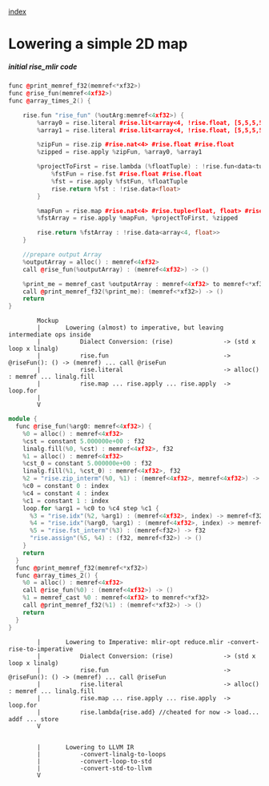 [index](../README.md)
# Lowering a simple 2D map

##### initial rise_mlir code
```C++
func @print_memref_f32(memref<*xf32>)
func @rise_fun(memref<4xf32>)
func @array_times_2() {

    rise.fun "rise_fun" (%outArg:memref<4xf32>) {
        %array0 = rise.literal #rise.lit<array<4, !rise.float, [5,5,5,5]>>
        %array1 = rise.literal #rise.lit<array<4, !rise.float, [5,5,5,5]>>

        %zipFun = rise.zip #rise.nat<4> #rise.float #rise.float
        %zipped = rise.apply %zipFun, %array0, %array1

        %projectToFirst = rise.lambda (%floatTuple) : !rise.fun<data<tuple<float, float>> -> data<float>> {
            %fstFun = rise.fst #rise.float #rise.float
            %fst = rise.apply %fstFun, %floatTuple
            rise.return %fst : !rise.data<float>
        }

        %mapFun = rise.map #rise.nat<4> #rise.tuple<float, float> #rise.float
        %fstArray = rise.apply %mapFun, %projectToFirst, %zipped

        rise.return %fstArray : !rise.data<array<4, float>>
    }

    //prepare output Array
    %outputArray = alloc() : memref<4xf32>
    call @rise_fun(%outputArray) : (memref<4xf32>) -> ()

    %print_me = memref_cast %outputArray : memref<4xf32> to memref<*xf32>
    call @print_memref_f32(%print_me): (memref<*xf32>) -> ()
    return
}
```
            Mockup
            |       Lowering (almost) to imperative, but leaving intermediate ops inside
            |           Dialect Conversion: (rise)              -> (std x loop x linalg) 
            |           rise.fun                                -> @riseFun(): () -> (memref) ... call @riseFun
            |           rise.literal                            -> alloc() : memref ... linalg.fill
            |           rise.map ... rise.apply ... rise.apply  -> loop.for
            |           
            V
            
```C++
module {
  func @rise_fun(%arg0: memref<4xf32>) {
    %0 = alloc() : memref<4xf32>
    %cst = constant 5.000000e+00 : f32
    linalg.fill(%0, %cst) : memref<4xf32>, f32
    %1 = alloc() : memref<4xf32>
    %cst_0 = constant 5.000000e+00 : f32
    linalg.fill(%1, %cst_0) : memref<4xf32>, f32
    %2 = "rise.zip_interm"(%0, %1) : (memref<4xf32>, memref<4xf32>) -> memref<4xf32>
    %c0 = constant 0 : index
    %c4 = constant 4 : index
    %c1 = constant 1 : index
    loop.for %arg1 = %c0 to %c4 step %c1 {
      %3 = "rise.idx"(%2, %arg1) : (memref<4xf32>, index) -> memref<f32>
      %4 = "rise.idx"(%arg0, %arg1) : (memref<4xf32>, index) -> memref<f32>
      %5 = "rise.fst_interm"(%3) : (memref<f32>) -> f32
      "rise.assign"(%5, %4) : (f32, memref<f32>) -> ()
    }
    return
  }
  func @print_memref_f32(memref<*xf32>)
  func @array_times_2() {
    %0 = alloc() : memref<4xf32>
    call @rise_fun(%0) : (memref<4xf32>) -> ()
    %1 = memref_cast %0 : memref<4xf32> to memref<*xf32>
    call @print_memref_f32(%1) : (memref<*xf32>) -> ()
    return
  }
}
```
            |       Lowering to Imperative: mlir-opt reduce.mlir -convert-rise-to-imperative        
            |           Dialect Conversion: (rise)              -> (std x loop x linalg) 
            |           rise.fun                                -> @riseFun(): () -> (memref) ... call @riseFun
            |           rise.literal                            -> alloc() : memref ... linalg.fill
            |           rise.map ... rise.apply ... rise.apply  -> loop.for
            |           rise.lambda{rise.add} //cheated for now -> load... addf ... store 
            V
```C++

```

            |       Lowering to LLVM IR
            |           -convert-linalg-to-loops
            |           -convert-loop-to-std
            |           -convert-std-to-llvm
            V

```Bash
```

